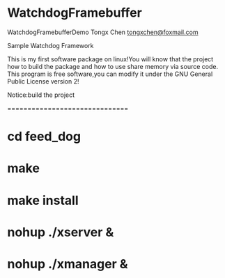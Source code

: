 # WatchdogFramebuffer
WatchdogFramebufferDemo
Tongx Chen <tongxchen@foxmail.com>

Sample Watchdog Framework

This is my first software package on linux!You will know that the project how to build the package and how to use share memory via source code.
This program is free software,you can modify it under the GNU General Public License version 2!

Notice:build the project

==============================
# cd feed_dog
# make
# make install
# nohup ./xserver &
# nohup ./xmanager &
